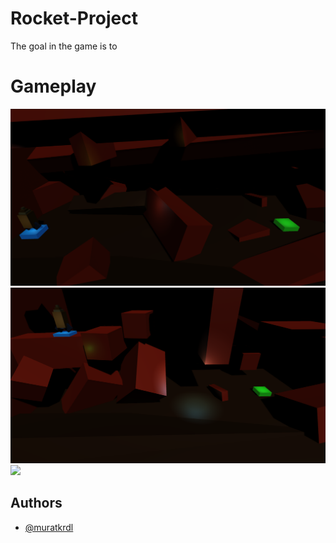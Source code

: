 
# Rocket-Project

The goal in the game is to 


# Gameplay

<img src="https://github.com/muratkrdl/Rocket-Project/blob/main/Level1.png" width="auto">

<img src="https://github.com/muratkrdl/Rocket-Project/blob/main/Level2.png" width="auto">

<img src="https://github.com/muratkrdl/Rocket-Project/blob/main/Gameplay.gif" width="auto">

## Authors

- [@muratkrdl](https://github.com/muratkrdl)

